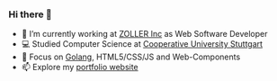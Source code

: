 ### Hi there 👋
- 🔭 I’m currently working at [ZOLLER Inc](https://www.zoller.info/us/home) as Web Software Developer
- 💻 Studied Computer Science at [Cooperative University Stuttgart](https://www.dhbw-stuttgart.de)
- 🌱 Focus on [Golang](https://go.dev), HTML5/CSS/JS and Web-Components
- 📫 Explore my [portfolio website](https://tobiasgleiter.de)
<!--
**TobiasGleiter/TobiasGleiter** is a ✨ _special_ ✨ repository because its `README.md` (this file) appears on your GitHub profile.

Here are some ideas to get you started:

- 🔭 I’m currently working on ...
- 🌱 I’m currently learning ...
- 👯 I’m looking to collaborate on ...
- 🤔 I’m looking for help with ...
- 💬 Ask me about ...
- 📫 How to reach me: ...
- 😄 Pronouns: ...
- ⚡ Fun fact: ...
-->
